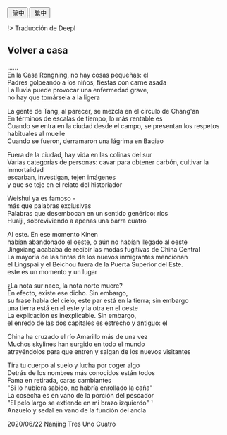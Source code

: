<div class="poetry-container">

<a href="#/hdl/回家">
<button class="language-switcher"><i class="fa fa-file-word-o fa-fw"></i>&nbsp;简中</button>
</a>

<a href="#/ver.cht/回家">
<button class="language-switcher"><i class="fa fa-file-word-o fa-fw"></i>&nbsp;繁中</button>
</a>

<!-- <a href="#/ver.es/回家">
<button class="language-switcher"><i class="fa fa-file-word-o fa-fw"></i>&nbsp;Español</button>
</a> -->
!> Traducción de Deepl
## Volver a casa <span class="footnote" onclick="footnote1()"><i class="fa fa-file-image-o fa-fw pull-right"></i></span>

......  
En la Casa Rongning, no hay cosas pequeñas: el  
Padres golpeando a los niños, fiestas con carne asada  
La lluvia puede provocar una enfermedad grave,  
no hay que tomársela a la ligera  

La gente de Tang, al parecer, se mezcla en el círculo de Chang'an  
En términos de escalas de tiempo, lo más rentable es  
Cuando se entra en la ciudad desde el campo, se presentan los respetos habituales al muelle  
Cuando se fueron, derramaron una lágrima en Baqiao  

Fuera de la ciudad, hay vida en las colinas del sur  
Varias categorías de personas: cavar para obtener carbón, cultivar la inmortalidad  
escarban, investigan, tejen imágenes  
y que se teje en el relato del historiador  

Weishui ya es famoso -  
más que palabras exclusivas  
Palabras que desembocan en un sentido genérico: ríos  
Huaiji, sobreviviendo a apenas una barra cuatro  

Al este. En ese momento Kinen  
habían abandonado el oeste, o aún no habían llegado al oeste  
Jingxiang acababa de recibir las modas fugitivas de China Central  
La mayoría de las tintas de los nuevos inmigrantes mencionan  
el Lingspai y el Beichou fuera de la Puerta Superior del Este.  
este es un momento y un lugar  

¿La nota sur nace, la nota norte muere?  
En efecto, existe ese dicho. Sin embargo,  
su frase habla del cielo, este par está en la tierra; sin embargo  
una tierra está en el este y la otra en el oeste  
La explicación es inexplicable. Sin embargo,  
el enredo de las dos capitales es estrecho y antiguo: el  

China ha cruzado el río Amarillo más de una vez  
Muchos skylines han surgido en todo el mundo  
atrayéndolos para que entren y salgan de los nuevos visitantes  

Tira tu cuerpo al suelo y lucha por coger algo  
Detrás de los nombres más conocidos están todos  
Fama en retirada, caras cambiantes  
"Si lo hubiera sabido, no habría enrollado la caña"  
La cosecha es en vano de la porción del pescador  
"El pelo largo se extiende en mi brazo izquierdo"<span class="footnote" onclick="footnoteHJes1()">&nbsp;¹ </span>  
Anzuelo y sedal en vano de la función del ancla  

<div class="time-note">2020/06/22 Nanjing Tres Uno Cuatro</div>

</div>
